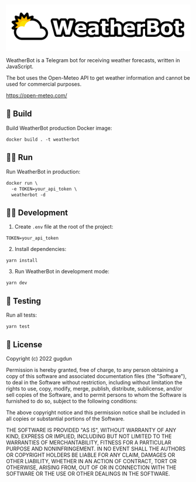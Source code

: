 ![WeatherBot](/public/Header.png)

WeatherBot is a Telegram bot for receiving weather
forecasts, written in JavaScript.

The bot uses the Open-Meteo API to get weather
information and cannot be used for commercial purposes.

https://open-meteo.com/

## 🔨 Build
Build WeatherBot production Docker image:
~~~
docker build . -t weatherbot
~~~

## 🏃‍♂️ Run
Run WeatherBot in production:
~~~
docker run \
  -e TOKEN=your_api_token \
  weatherbot -d
~~~

## 👩‍💻 Development
1. Create `.env` file at the root of the project:
~~~
TOKEN=your_api_token
~~~
2. Install dependencies:
~~~
yarn install
~~~
3. Run WeatherBot in development mode:
~~~
yarn dev
~~~

## 🧪 Testing
Run all tests:
~~~
yarn test
~~~

## 📄 License
Copyright (c) 2022 gugdun

Permission is hereby granted, free of charge, to any person obtaining a copy
of this software and associated documentation files (the "Software"), to deal
in the Software without restriction, including without limitation the rights
to use, copy, modify, merge, publish, distribute, sublicense, and/or sell
copies of the Software, and to permit persons to whom the Software is
furnished to do so, subject to the following conditions:

The above copyright notice and this permission notice shall be included in all
copies or substantial portions of the Software.

THE SOFTWARE IS PROVIDED "AS IS", WITHOUT WARRANTY OF ANY KIND, EXPRESS OR
IMPLIED, INCLUDING BUT NOT LIMITED TO THE WARRANTIES OF MERCHANTABILITY,
FITNESS FOR A PARTICULAR PURPOSE AND NONINFRINGEMENT. IN NO EVENT SHALL THE
AUTHORS OR COPYRIGHT HOLDERS BE LIABLE FOR ANY CLAIM, DAMAGES OR OTHER
LIABILITY, WHETHER IN AN ACTION OF CONTRACT, TORT OR OTHERWISE, ARISING FROM,
OUT OF OR IN CONNECTION WITH THE SOFTWARE OR THE USE OR OTHER DEALINGS IN THE
SOFTWARE.

